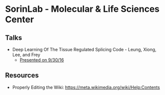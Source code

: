 # SorinLab - Molecular & Life Sciences Center

## Talks
* Deep Learning Of The Tissue Regulated Splicing Code - Leung, Xiong, Lee, and Frey
  * [Presented on 9/30/16](Talks/9_30_16)

## Resources
* Properly Editing the Wiki: https://meta.wikimedia.org/wiki/Help:Contents
